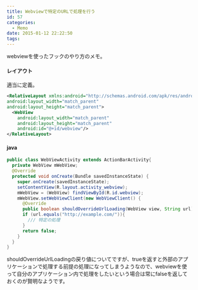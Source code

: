 ```yaml
---
title: Webviewで特定のURLで処理を行う
id: 57
categories:
  - Memo
date: 2015-01-12 22:22:50
tags:
---
```

webviewを使ったフックのやり方のメモ。

<!--more-->

#### レイアウト

適当に定義。

```xml
<RelativeLayout xmlns:android="http://schemas.android.com/apk/res/android"
android:layout_width="match_parent"
android:layout_height="match_parent">
  <WebView
    android:layout_width="match_parent"
    android:layout_height="match_parent"
    android:id="@+id/webview"/>
</RelativeLayout>
```

#### java

```java
public class WebViewActivity extends ActionBarActivity{
  private WebView mWebView;
  @Override
  protected void onCreate(Bundle savedInstanceState) {
    super.onCreate(savedInstanceState);
    setContentView(R.layout.activity_webview);
    mWebView = (WebView) findViewById(R.id.webview);
    mWebView.setWebViewClient(new WebViewClient() {
      @Override
      public boolean shouldOverrideUrlLoading(WebView view, String url) {
      if (url.equals("http://example.com/")){
        /// 特定の処理
      }
      return false;
    }
  }
}
```

shouldOverrideUrlLoadingの戻り値についてですが、trueを返すと外部のアプリケーションで処理する前提の処理になってしまうようなので、webviewを使って自分のアプリケーション内で処理をしたいという場合は常にfalseを返しておくのが賢明なようです。
